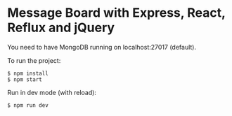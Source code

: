 # Message Board with Express, React, Reflux and jQuery

You need to have MongoDB running on localhost:27017 (default).

To run the project:

```
$ npm install
$ npm start
```

Run in dev mode (with reload):

```
$ npm run dev
```
